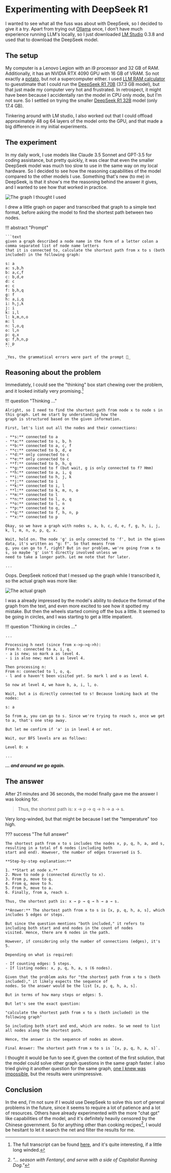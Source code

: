 # Experimenting with DeepSeek R1

I wanted to see what all the fuss was about with DeepSeek, so I decided to give it a try. Apart from trying out [Ollama]
once, I don't have much experience running LLM's locally, so I just downloaded [LM Studio] 0.3.8 and used that to
download the DeepSeek model.

## The setup

My computer is a Lenovo Legion with an i9 processor and 32 GB of RAM. Additionally, it has an NVIDIA RTX 4090 GPU with
16 GB of VRAM. So not exactly a [potato], but not a supercomputer either. I used [LLM RAM calculator] to guesstimate
that I could run the [DeepSeek R1 70B] (37.3 GB model), but that just made my computer very hot and frustrated. In
retrospect, it might have been because I accidentally ran the model in CPU only mode, but I'm not sure. So I settled on
trying the smaller [DeepSeek R1 32B] model (only 17.4 GB).

Tinkering around with LM studio, I also worked out that I could offload approximately 48 og 64 layers of the model onto
the GPU, and that made a big difference in my initial experiments.

## The experiment

In my daily work, I use models like Claude 3.5 Sonnet and GPT-3.5 for coding assistance, but pretty quickly, it was
clear that even the smaller DeepSeek model was much too slow to use in the same way on my local hardware. So I decided
to see how the reasoning capabilities of the model compared to the other models I use. Something that's new (to me) in
DeepSeek, is that it show's me the reasoning behind the answer it gives, and I wanted to see how that worked in
practice.

![The graph I thought I used](./graphs/graph.png)

I drew a little graph on paper and transcribed that graph to a simple text format, before asking the model to find the
shortest path between two nodes.

!!! abstract "Prompt"

    ```text
    given a graph described a node name in the form of a letter colon a comma separated list of node name letters
    that it is connected to, calculate the shortest path from x to s (both included) in the following graph:
    
    s: a
    a: s,b,h
    b: a,c,f
    c: b,d,e
    d: c
    e: c
    f: b,h,q
    g: f
    h: a,i,q
    i: h,j,k
    j: i
    k: i,l
    l: k,m,n,o
    m: l
    n: l,o,q
    o: l,n
    p: q,x
    q: f,h,n,p
    x: p
    ```

    _Yes, the grammatical errors were part of the prompt 🤦_

## Reasoning about the problem

Immediately, I could see the "thinking" box start chewing over the problem, and it looked initially very promising.[^1]

[^1]: The full transcript can be found [here](./full_reasoning.md), and it's quite interesting, if a little long winded.


!!! question "Thinking ..."

    Alright, so I need to find the shortest path from node x to node s in this graph. Let me start by understanding how the
    graph is structured based on the given information.
    
    First, let's list out all the nodes and their connections:
    
    - **s:** connected to a
    - **a:** connected to s, b, h
    - **b:** connected to a, c, f
    - **c:** connected to b, d, e
    - **d:** only connected to c
    - **e:** only connected to c
    - **f:** connected to b, h, q
    - **g:** connected to f (but wait, g is only connected to f? Hmm)
    - **h:** connected to a, i, q
    - **i:** connected to h, j, k
    - **j:** connected to i
    - **k:** connected to i, l
    - **l:** connected to k, m, n, o
    - **m:** connected to l
    - **n:** connected to l, o, q
    - **o:** connected to l, n
    - **p:** connected to q, x
    - **q:** connected to f, h, n, p
    - **x:** connected to p
    
    Okay, so we have a graph with nodes s, a, b, c, d, e, f, g, h, i, j, k, l, m, n, o, p, q, x.
    
    Wait, hold on. The node 'g' is only connected to 'f', but in the given data, it's written as "g: f". So that means from
    g, you can go to f, right? But in our problem, we're going from x to s, so maybe 'g' isn't directly involved unless we
    need to take a longer path. Let me note that for later.
    
    ...

Oops. DeepSeek noticed that I messed up the graph while I transcribed it, so the actual graph was more like:

![The actual graph](./graphs/actual_graph.png)

I was a already impressed by the model's ability to deduce the format of the graph from the text, and even more excited to see how it spotted my mistake. But then the wheels started coming off the bus a little. It seemed to be going in circles, and I was starting to get a little impatient.

!!! question "Thinking in circles ..."

    ...

    Processing h next (since from x->p->q->h):
    From h: connected to a, i, q.
    - a is new; so mark a as level 4.
    - i is also new; mark i as level 4.
    
    Then processing n:
    From n: connected to l, o, q.
    - l and o haven't been visited yet. So mark l and o as level 4.
    
    So now at level 4, we have b, a, i, l, o.
    
    Wait, but a is directly connected to s! Because looking back at the nodes:
    
    s: a
    
    So from a, you can go to s. Since we're trying to reach s, once we get to a, that's one step away.
    
    But let me confirm if 'a' is in level 4 or not.
    
    Wait, our BFS levels are as follows:
    
    Level 0: x

    ...

**_... and around we go again._**


## The answer

After 21 minutes and 36 seconds, the model finally gave me the answer I was looking for. 

> Thus, the shortest path is: x → p → q → h → a → s.

Very long-winded, but that might be because I set the "temperature" too high.

??? success "The full answer"

    The shortest path from x to s includes the nodes x, p, q, h, a, and s, resulting in a total of 6 nodes (including both
    start and end). However, the number of edges traversed is 5.
    
    **Step-by-step explanation:**
    
    1. **Start at node x.**
    2. Move to node p (connected directly to x).
    3. From p, move to q.
    4. From q, move to h.
    5. From h, move to a.
    6. Finally, from a, reach s.
    
    Thus, the shortest path is: x → p → q → h → a → s.
    
    **Answer:** The shortest path from x to s is [x, p, q, h, a, s], which includes 5 edges or steps. 
    
    But since the question mentions "both included," it refers to including both start and end nodes in the count of nodes
    visited. Hence, there are 6 nodes in the path.
    
    However, if considering only the number of connections (edges), it's 5.
    
    Depending on what is required:
    
    - If counting edges: 5 steps.
    - If listing nodes: x, p, q, h, a, s (6 nodes).
    
    Given that the problem asks for "the shortest path from x to s (both included)," it likely expects the sequence of
    nodes. So the answer would be the list [x, p, q, h, a, s].
    
    But in terms of how many steps or edges: 5.
    
    But let's see the exact question:
    
    "calculate the shortest path from x to s (both included) in the following graph"
    
    So including both start and end, which are nodes. So we need to list all nodes along the shortest path.
    
    Hence, the answer is the sequence of nodes as above.
    
    Final Answer: The shortest path from x to s is `[x, p, q, h, a, s]`.
    
I thought it would be fun to see if, given the context of the first solution, that the model could solve other graph
questions in the same graph faster. I also tried giving it another question for the same graph, [one I knew was impossible](./unpossible.md),
but the results were unimpressive.

## Conclusion

In the end, I'm not sure if I would use DeepSeek to solve this sort of general problems in the future, since it seems to
require a lot of patience and a lot of resources. Others have already experimented with the more "chat gpt" like
capabilities of the model, and it's definitely heavily censored by the Chinese government. So for anything other than
cooking recipes[^2], I would be hesitant to let it search the net and filter the results for me.

[^2]: _"... season with Fentanyl, and serve with a side of Capitalist Running Dog."_


<!-- Links -->
[DeepSeek R1 32B]: https://huggingface.co/bartowski/DeepSeek-R1-Distill-Qwen-32B-GGUF
[DeepSeek R1 70B]: https://huggingface.co/mradermacher/DeepSeek-R1-Distill-Llama-70B-Uncensored-i1-GGUF
[LLM RAM calculator]: https://llm-calc.rayfernando.ai
[LM Studio]: https://lmstudio.ai
[Ollama]: https://ollama.com/
[potato]: https://ifunny.co/picture/rare-image-of-ifunny-servers-cRlqW1XfA?s=cl
